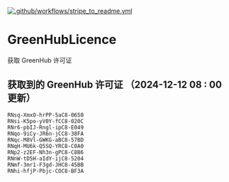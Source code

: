 [![.github/workflows/stripe_to_readme.yml](https://github.com/zjx-kimi/GreenHubLicence/actions/workflows/stripe_to_readme.yml/badge.svg)](https://github.com/zjx-kimi/GreenHubLicence/actions/workflows/stripe_to_readme.yml)
# GreenHubLicence
获取 GreenHub 许可证
## 获取到的 GreenHub 许可证 （2024-12-12 08 : 00 更新）
```
RNsq-XmxO-hrPP-5aC8-0650
RNsi-K5po-yV0Y-fCC8-020C
RNr6-pbIJ-Rngl-ipC8-E049
RNqo-9iCy-JR6n-jCC8-38FA
RNqc-M8Vl-GWKG-aBC8-57BD
RNqH-MU6k-Q5SQ-YRC8-C0A0
RNp2-z2EF-Nh3n-gPC8-C8B6
RNnW-tD5H-aIdY-ijC8-5204
RNmf-3mr1-F3gd-JHC8-45BB
RNhi-hfjP-Pbjc-COC8-BF3A
```
